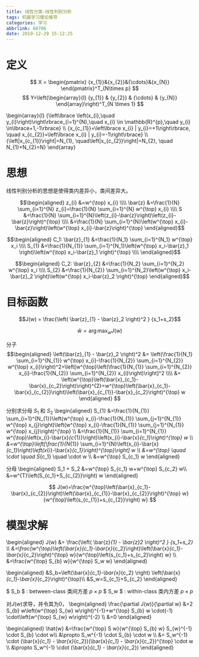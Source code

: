 ```yaml
---
title: 线性分类-线性判别分析
tags: 机器学习理论推导
categories: 学习
abbrlink: 60706
date: 2019-12-29 15:12:25
---
```

# 定义
$$
X = \begin{pmatrix}
{x_{1}}&{x_{2}}&{\cdots}&{x_{N}}
\end{pmatrix}^T_{N\times p} 
$$     $$
Y=\left(\begin{array}{l}
{y_{1}}  & {y_{2}} & {\cdots} & {y_{N}}
\end{array}\right)^T_{N \times 1}
$$

\begin{array}{l}
{\left\lbrace \left(x_{i},\quad y_{i}\right)\right\rbrace_{i=1}^{N},\quad x_{i} \in \mathbb{R}^{p},\quad y_{i} \in\lbrace+1,-1\rbrace} \\\\
{x_{c_{1}}=\left\lbrace x_{i} | y_{i}=+1\right\rbrace, \quad x_{c_{2}}=\left\lbrace x_{i} | y_{i}=-1\right\rbrace} \\\\
{\left|x_{c_{1}}\right|=N_{1}, \quad\left|x_{c_{2}}\right|=N_{2}, \quad N_{1}+N_{2}=N}
\end{array}

# 思想
线性判别分析的思想是使得类内差异小，类间差异大。

$$\begin{aligned} z_{i} &=w^{\top} x_{i} \\\\ \bar{z} &=\frac{1}{N} \sum_{i=1}^{N} z_{i}=\frac{1}{N} \sum_{i=1}^{N} w^{\top} x_{i} \\\\ S &=\frac{1}{N} \sum_{i=1}^{N}\left(z_{i}-\bar{z}\right)\left(z_{i}-\bar{z}\right)^{\top} \\\\ &=\frac{1}{N} \sum_{i=1}^{N}\left(w^{\top} x_{i}-\bar{z}\right)\left(w^{\top} x_{i}-\bar{z}\right)^{\top}  \end{aligned}$$

$$\begin{aligned} 
C_1: \bar{z}_{1} &=\frac{1}{N_1} \sum_{i=1}^{N_1} w^{\top} x_i \\\\ 
S_{1} &=\frac{1}{N_{1}} \sum_{i=1}^{N_1}\left(w^{\top} x_i-\bar{z}_1 \right)\left(w^{\top} x_i-\bar{z}_1 \right)^{\top} \\\\ 
\end{aligned}$$

$$\begin{aligned}
C_2: \bar{z}_{2} &=\frac{1}{N_2} \sum_{i=1}^{N_2} w^{\top} x_i \\\\
S_{2} &=\frac{1}{N_{2}} \sum_{i=1}^{N_2}\left(w^{\top} x_i-\bar{z}_2 \right)\left(w^{\top} x_i-\bar{z}_2 \right)^{\top}
\end{aligned}$$

# 目标函数

$$J(w) = \frac{\left( \bar{z}_{1} - \bar{z}_2 \right)^2 } {s_1+s_2}$$    

$$\hat{w}=\arg\max_{w} J(w)$$

分子
$$\begin{aligned}
\left(\bar{z}_{1} - \bar{z}_2 \right)^2 &= \left(\frac{1}{N_1} \sum_{i=1}^{N_{1}} w^{\top} x_{i}-\frac{1}{N_{2}} \sum_{i=1}^{N_{2}} w^{\top} x_{i}\right)^2=\left[w^{\top}\left(\frac{1}{N_{1}} \sum_{i=1}^{N_{2}} x_{i}-\frac{1}{N_{2}} \sum_{i=1}^{N_{2}} x_{i}\right)\right]^2 \\\\
&= \left(w^{\top}\left(\bar{x}_{c_1}-\bar{x}_{c_2}\right)\right)^{2}=w^{\top}\left(\bar{x}_{c_1}-\bar{x}_{c_{2}}\right)\left(\bar{x}_{c_{1}}-\bar{x}_{c_2}\right)^{\top} w
\end{aligned}
$$

分别求分母 $S_1$ 和 $S_2$
\begin{aligned}
S_{1} &=\frac{1}{N_{1}} \sum_{i=1}^{N_{1}}\left(w^{\top} x_{i}-\frac{1}{N_{1}} \sum_{j=1}^{N_{1}} w^{\top} x_{j}\right)\left(w^{\top} x_{i}-\frac{1}{N_{1}} \sum_{j=1}^{N_{1}} w^{\top} x_{j}\right)^{\top} \\\\
&=\frac{1}{N_{1}} \sum_{i=1}^{N_{1}} w^{\top}\left(x_{i}-\bar{x}_{c_{1}}\right)\left(x_{i}-\bar{x}_{c_1}\right)^{\top} w \\\\
&=w^{\top}\left[\frac{1}{N_{1}} \sum_{i=1}^{N}\left(x_{i}-\bar{x}_{c_1}\right)\left(x_{i}-\bar{x}_{c_1}\right)^{\top}\right] w \\\\
&=w^{\top} \quad \cdot \quad S_{c_1} \quad \cdot w \\\\
&=w^{\top} S_{c_1} w
\end{aligned}

分母 
\begin{aligned}
S_1 + S_2 &=w^{\top} S_{c_1} w+w^{\top} S_{c_2} w\\\\
&=w^{T}\left(S_{c_1}+S_{c_{2}}\right) w
\end{aligned}

$$
J(w)=\frac{w^{\top}\left(\bar{x}_{c_1}-\bar{x}_{c_{2}}\right)\left(\bar{x}_{c_{1}}-\bar{x}_{c_{2}}\right)^{\top} w}{w^{\top}\left(s_{c_{1}}+s_{c_{2}}\right) w}
$$

# 模型求解
\begin{aligned}
J(w) &= \frac{\left( \bar{z}_{1} - \bar{z}_2 \right)^2 } {s_1+s_2} \\\\
&=\frac{w^{\top}\left(\bar{x}_{c_1}-\bar{x}_{c_2}\right)\left(\bar{x}_{c_1}-\bar{x}_{c_2}\right)^{\top} w}{w^{\top}\left(s_{c_1}+s_{c_2}\right) w} \\\\
&=\frac{w^{\top} S_{b} w}{w^{\top} S_w w}
\end{aligned}

\begin{aligned}
&S_b=\left(\bar{x}_{c_1}-\bar{x}_{c_2} \right) \left(\bar{x}_{c_1}-\bar{x}_{c_2}\right)^{\top}\\\\
&S_w=S_{c_1}+S_{c_2}
\end{aligned}

$ S_b $ : between-class 类间方差 $p\times p$
$ S_w $ : within-class 类内方差 $p\times p$

对$J(w)$求导，并令其为$0$，
\begin{aligned}
\frac{\partial J(w)}{\partial w} &=2 S_{b} w\left(w^{\top} S_{w} w\right)^{-1}+w^{\top} S_{b} w \cdot(-1) \cdot\left(w^{\top} S_{w} w\right)^{-2} \\\\
&=0
\end{aligned}

\begin{aligned}
\hat{w} &=\frac{w^{\top} S w}{w^{\top} S_{b} w} S_{w}^{-1} \cdot S_{b} \cdot w\\\\
&\propto S_w^{-1} \cdot S_{b} \cdot w \\\\
&= S_w^{-1} \cdot (\bar{x}_{c_1} - \bar{x}_{c_2})(\bar{x}_{c_1} - \bar{x}_{c_2})^{\top} \cdot w \\\\
&\propto S_w^{-1} \cdot (\bar{x}_{c_1} - \bar{x}_{c_2})
\end{aligned}




